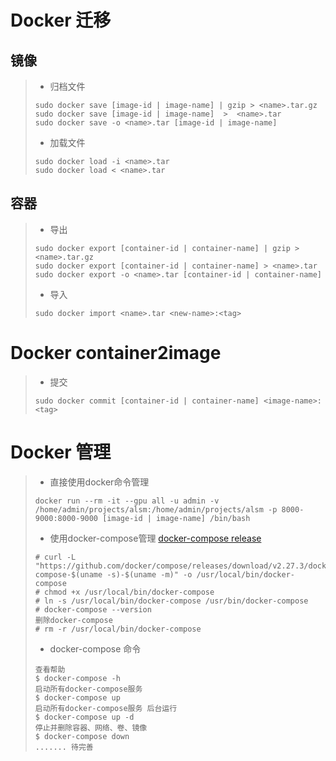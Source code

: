 # Docker 迁移
## 镜像
> * 归档文件
> ```Shell
> sudo docker save [image-id | image-name] | gzip > <name>.tar.gz
> sudo docker save [image-id | image-name]  >  <name>.tar
> sudo docker save -o <name>.tar [image-id | image-name]
> ```
> * 加载文件
> ```Shell
> sudo docker load -i <name>.tar
> sudo docker load < <name>.tar
> ```
## 容器
> * 导出
> ```Shell
> sudo docker export [container-id | container-name] | gzip > <name>.tar.gz
> sudo docker export [container-id | container-name] > <name>.tar
> sudo docker export -o <name>.tar [container-id | container-name] 
> ```
> * 导入
> ```Shell
> sudo docker import <name>.tar <new-name>:<tag>
> ```
# Docker container2image
> * 提交
> ```Shell
> sudo docker commit [container-id | container-name] <image-name>:<tag>
> ```
# Docker 管理
> * 直接使用docker命令管理
> ```Shell
> docker run --rm -it --gpu all -u admin -v /home/admin/projects/alsm:/home/admin/projects/alsm -p 8000-9000:8000-9000 [image-id | image-name] /bin/bash
> ```
> * 使用docker-compose管理 [docker-compose release](https://github.com/docker/compose/releases)
> ```Shell
> # curl -L "https://github.com/docker/compose/releases/download/v2.27.3/docker-compose-$(uname -s)-$(uname -m)" -o /usr/local/bin/docker-compose
> # chmod +x /usr/local/bin/docker-compose
> # ln -s /usr/local/bin/docker-compose /usr/bin/docker-compose
> # docker-compose --version
> 删除docker-compose 
> # rm -r /usr/local/bin/docker-compose
> ```
> * docker-compose 命令
> ```Shell
> 查看帮助
> $ docker-compose -h
> 启动所有docker-compose服务
> $ docker-compose up
> 启动所有docker-compose服务 后台运行
> $ docker-compose up -d
> 停止并删除容器、网络、卷、镜像  
> $ docker-compose down
> ....... 待完善
> ```
